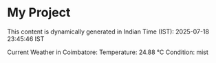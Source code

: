 # My Project

This content is dynamically generated in Indian Time (IST): 2025-07-18 23:45:46 IST


Current Weather in Coimbatore:
Temperature: 24.88 °C
Condition: mist
